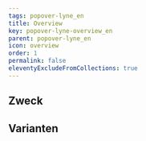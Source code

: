 ```yaml
---
tags: popover-lyne_en
title: Overview
key: popover-lyne-overview_en
parent: popover-lyne_en
icon: overview
order: 1
permalink: false
eleventyExcludeFromCollections: true
---
```


## Zweck

## Varianten

